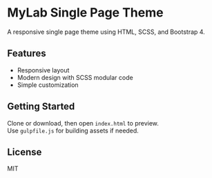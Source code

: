 # MyLab Single Page Theme

A responsive single page theme using HTML, SCSS, and Bootstrap 4.

## Features
- Responsive layout
- Modern design with SCSS modular code
- Simple customization

## Getting Started
Clone or download, then open `index.html` to preview.  
Use `gulpfile.js` for building assets if needed.

## License
MIT
